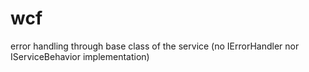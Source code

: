 # wcf

error handling through base class of the service (no IErrorHandler nor IServiceBehavior implementation)
